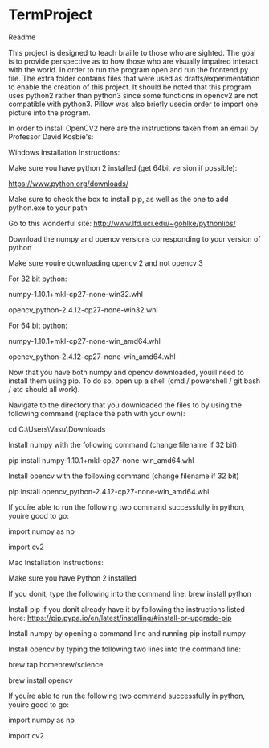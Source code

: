 # TermProject
Readme 

This project is designed to teach braille to those who are sighted. The goal is to provide perspective
as to how those who are visually impaired interact with the world. In order to run the program open and run the frontend.py file. The extra folder contains files that were used as drafts/experimentation to enable the creation of this project.
It should be noted that this program uses python2 rather than python3 since some functions in opencv2 are not 
compatible with python3. Pillow was also briefly usedin order to import one picture into the program. 

In order to install OpenCV2 here are the instructions taken from an email by Professor David Kosbie's:


Windows Installation Instructions:

 

Make sure you have python 2 installed (get 64bit version if possible):

https://www.python.org/downloads/

Make sure to check the box to install pip, as well as the one to add python.exe to your path

Go to this wonderful site: http://www.lfd.uci.edu/~gohlke/pythonlibs/

Download the numpy and opencv versions corresponding to your version of python

Make sure youíre downloading opencv 2 and not opencv 3

For 32 bit python:

numpy-1.10.1+mkl-cp27-none-win32.whl

opencv_python-2.4.12-cp27-none-win32.whl

For 64 bit python:

numpy-1.10.1+mkl-cp27-none-win_amd64.whl

opencv_python-2.4.12-cp27-none-win_amd64.whl

Now that you have both numpy and opencv downloaded, youíll need to install them using pip. To do so, open up a shell (cmd / powershell / git bash / etc should all work).

Navigate to the directory that you downloaded the files to by using the following command (replace the path with your own):

cd C:\Users\Vasu\Downloads

Install numpy with the following command (change filename if 32 bit):

pip install numpy-1.10.1+mkl-cp27-none-win_amd64.whl

Install opencv with the following command (change filename if 32 bit)

pip install opencv_python-2.4.12-cp27-none-win_amd64.whl

If youíre able to run the following two command successfully in python, youíre good to go:

import numpy as np

import cv2

 

Mac Installation Instructions:

Make sure you have Python 2 installed

If you donít, type the following into the command line: brew install python

Install pip if you donít already have it by following the instructions listed here: https://pip.pypa.io/en/latest/installing/#install-or-upgrade-pip

Install numpy by opening a command line and running pip install numpy

Install opencv by typing the following two lines into the command line:

brew tap homebrew/science

brew install opencv

If youíre able to run the following two command successfully in python, youíre good to go:

import numpy as np

import cv2

